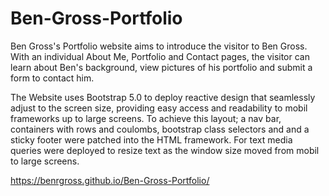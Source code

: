 # Ben-Gross-Portfolio

Ben Gross's Portfolio website aims to introduce the visitor to Ben Gross. With an individual About Me, Portfolio and Contact pages, the visitor can learn about Ben's background, view pictures of his portfolio and submit a form to contact him.

The Website uses Bootstrap 5.0 to deploy reactive design that seamlessly adjust to the screen size, providing easy access and readability to mobil frameworks up to large screens. To achieve this layout; a nav bar, containers with rows and coulombs, bootstrap class selectors and and a sticky footer were patched into the HTML framework. For text media queries were deployed to resize text as the window size moved from mobil to large screens.

https://benrgross.github.io/Ben-Gross-Portfolio/
